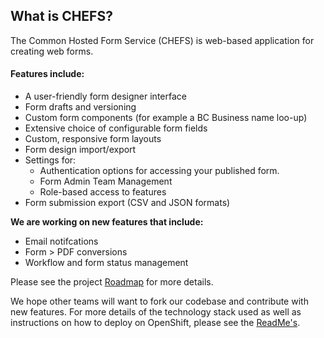 ## What is CHEFS?

The Common Hosted Form Service (CHEFS) is web-based application for creating web forms.

#### Features include:

- A user-friendly form designer interface
- Form drafts and versioning
- Custom form components (for example a BC Business name loo-up)
- Extensive choice of configurable form fields
- Custom, responsive form layouts
- Form design import/export
- Settings for:
  - Authentication options for accessing your published form.
  - Form Admin Team Management
  - Role-based access to features
- Form submission export (CSV and JSON formats)

**We are working on new features that include:**

- Email notifcations
- Form > PDF conversions
- Workflow and form status management

Please see the project [Roadmap](Roadmap) for more details.

We hope other teams will want to fork our codebase and contribute with new features.
For more details of the technology stack used as well as instructions on how to deploy on OpenShift, please see the [ReadMe's](https://github.com/bcgov/common-hosted-form-service/blob/master/README.md).

